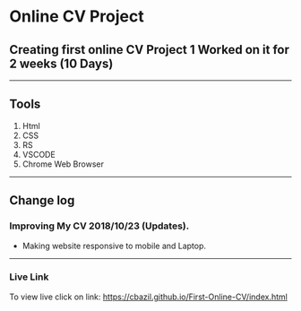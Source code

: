 # Online CV Project 
## Creating first online CV Project 1 Worked on it for 2 weeks (10 Days) 

---

## Tools
1. Html
2. CSS
3. RS
4. VSCODE
5. Chrome Web Browser

---

## Change log
### Improving My CV 2018/10/23 (Updates).
- Making website responsive to mobile and Laptop.

---

### Live Link
To view live click on link:  https://cbazil.github.io/First-Online-CV/index.html
